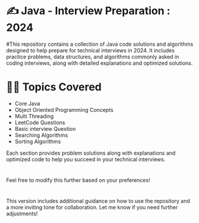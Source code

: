 # :writing_hand: Java - Interview Preparation : 2024

#This repository contains a collection of Java code solutions and algorithms designed to help prepare for technical interviews in 2024. It includes practice problems, data structures, and algorithms commonly asked in coding interviews, along with detailed explanations and optimized solutions.

# :technologist: Topics Covered
- Core Java
- Object Oriented Programming Concepts
- Multi Threading
- LeetCode Questions
- Basic interview Question
- Searching Algorithms
- Sorting Algorithms

Each section provides problem solutions along with explanations and optimized code to help you succeed in your technical interviews.

  #
  Feel free to modify this further based on your preferences!

  #
  This version includes additional guidance on how to use the repository and a more inviting tone for collaboration. Let me know if you need further adjustments!
